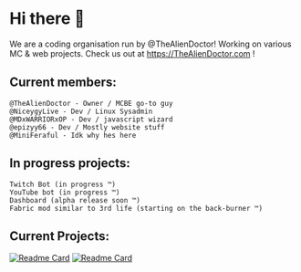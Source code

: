 # Hi there 👋

We are a coding organisation run by @TheAlienDoctor! Working on various MC & web projects. Check us out at https://TheAlienDoctor.com !


## Current members:

    @TheAlienDoctor - Owner / MCBE go-to guy
    @NiceygyLive - Dev / Linux Sysadmin
    @MDxWARRIORxOP - Dev / javascript wizard
    @epizyy66 - Dev / Mostly website stuff
    @MiniFeraful - Idk why hes here

## In progress projects:
    Twitch Bot (in progress ™️)
    YouTube bot (in progress ™️)
    Dashboard (alpha release soon ™️)
    Fabric mod similar to 3rd life (starting on the back-burner ™️)
    
    
## Current Projects:
  [![Readme Card](https://github-readme-stats.vercel.app/api/pin/?username=ufo-studios&repo=thealiendoctor.com)](https://github.com/ufo-studios/thealiendoctor.com) [![Readme Card](https://github-readme-stats.vercel.app/api/pin/?username=ufo-studios&repo=AlienBot-Discord)](https://github.com/UFO-Studios/AlienBot-Discord)
    
    
    
